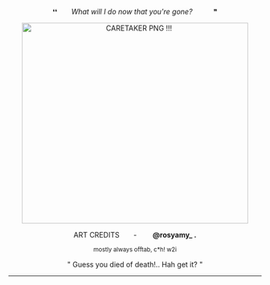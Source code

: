 

<p align="center">
 ❛❛  <i>What will I do now that you're gone?</i>   ❞ 

<p align="center">
<img width="450" height="400" alt="CARETAKER PNG !!!" src="https://github.com/user-attachments/assets/df7770a7-c64f-4dcf-bf25-3fba3d0c92df" />

<p align="center">
ART CREDITS  -   <b>@rosyamy_
.</b>

<p align="center">
<small> mostly always offtab, c*h! w2i </small> 

<p align="center">
" Guess you died of death!.. Hah get it? "

---


